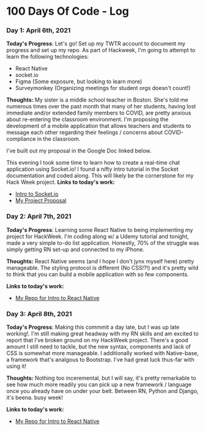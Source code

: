 # 100 Days Of Code - Log

### Day 1: April 6th, 2021 

**Today's Progress**: Let's go! Set up my TWTR account to document my progress and set up my repo. As part of Hackweek, I'm going to attempt to learn the following technologies:

- React Native
- socket.io
- Figma (Some exposure, but looking to learn more)
- Surveymonkey (Organizing meetings for student orgs doesn't count!)


**Thoughts:** My sister is a middle school teacher in Boston. She's told me numerous times over the past month that many of her students, having lost immediate and/or extended family members to COVID, are pretty anxious about re-entering the classroom environment. I'm proposing the development of a mobile application that allows teachers and students to message each other regarding their feelings / concerns about COVID-compliance in the classroom. 


I've built out my proposal in the Google Doc linked below.

This evening I took some time to learn how to create a real-time chat application using Socket.io! I found a nifty intro tutorial in the Socket documentation and coded along. This will likely be the cornerstone for my Hack Week project.
**Links to today's work:** 
- [Intro to Socket.io](https://github.com/mgtz505/socket_intro)
- [My Project Proposal](https://docs.google.com/document/d/1rQRC_19CSoVAdtN6KrDOg8cQ6wrSJf2Ig5gmwA9D-Ng/edit#)

### Day 2: April 7th, 2021 

**Today's Progress**: Learning some React Native to being implementing my project for HackWeek. I'm coding along w/ a Udemy tutorial and tonight, made a very simple to-do list application. Honestly, 70% of the struggle was simply getting RN set-up and connected to my iPhone. 


**Thoughts:** React Native seems  (and I hope I don't jynx myself here) pretty manageable. The styling protocol is different (No CSS!?!) and it's pretty wild to think that you can build a mobile application with so few components. 

**Links to today's work:** 
- [My Repo for Intro to React Native](https://github.com/mgtz505/intro-to-rn)

### Day 3: April 8th, 2021 

**Today's Progress**: Making this commmit a day late, but I was up late working!. I'm still making great headway with my RN skills and am excited to report that I've broken ground on my HackWeek project. There's a good amount I still need to tackle, but the new syntax, components and lack of CSS is somewhat more manageable. I additionally worked with Native-base, a framework that's analgous to Bootstrap. I've had great luck thus-far with using it!


**Thoughts:** Nothing too inceremental, but I will say, it's pretty remarkable to see how much more readily you can pick up a new framework / language once you already have on under your belt. Between RN, Python and Django, it's beena. busy week!

**Links to today's work:** 
- [My Repo for Intro to React Native](https://github.com/mgtz505/comfy-classroom)
